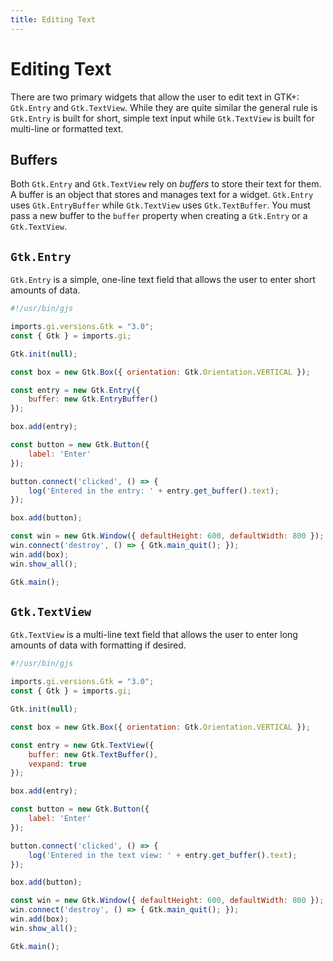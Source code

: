 ```yaml
---
title: Editing Text
---
```


# Editing Text

There are two primary widgets that allow the user to edit text in GTK+: `Gtk.Entry` and `Gtk.TextView`. While they are quite similar the general rule is `Gtk.Entry` is built for short, simple text input while `Gtk.TextView` is built for multi-line or formatted text.

## Buffers

Both `Gtk.Entry` and `Gtk.TextView` rely on *buffers* to store their text for them. A buffer is an object that stores and manages text for a widget. `Gtk.Entry` uses `Gtk.EntryBuffer` while `Gtk.TextView` uses `Gtk.TextBuffer`. You must pass a new buffer to the `buffer` property when creating a `Gtk.Entry` or a `Gtk.TextView`.

## `Gtk.Entry`

`Gtk.Entry` is a simple, one-line text field that allows the user to enter short amounts of data.


```js
#!/usr/bin/gjs

imports.gi.versions.Gtk = "3.0";
const { Gtk } = imports.gi;

Gtk.init(null);

const box = new Gtk.Box({ orientation: Gtk.Orientation.VERTICAL });

const entry = new Gtk.Entry({
    buffer: new Gtk.EntryBuffer()
});

box.add(entry);

const button = new Gtk.Button({
    label: 'Enter'
});

button.connect('clicked', () => {
    log('Entered in the entry: ' + entry.get_buffer().text);
});

box.add(button);

const win = new Gtk.Window({ defaultHeight: 600, defaultWidth: 800 });
win.connect('destroy', () => { Gtk.main_quit(); });
win.add(box);
win.show_all();

Gtk.main();
```

## `Gtk.TextView`

`Gtk.TextView` is a multi-line text field that allows the user to enter long amounts of data with formatting if desired.

```js
#!/usr/bin/gjs

imports.gi.versions.Gtk = "3.0";
const { Gtk } = imports.gi;

Gtk.init(null);

const box = new Gtk.Box({ orientation: Gtk.Orientation.VERTICAL });

const entry = new Gtk.TextView({
    buffer: new Gtk.TextBuffer(),
    vexpand: true
});

box.add(entry);

const button = new Gtk.Button({
    label: 'Enter'
});

button.connect('clicked', () => {
    log('Entered in the text view: ' + entry.get_buffer().text);
});

box.add(button);

const win = new Gtk.Window({ defaultHeight: 600, defaultWidth: 800 });
win.connect('destroy', () => { Gtk.main_quit(); });
win.add(box);
win.show_all();

Gtk.main();
```